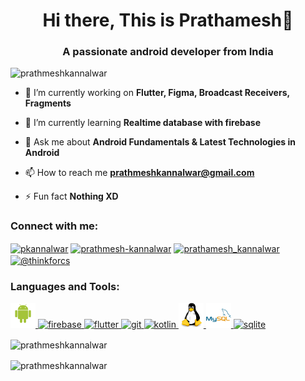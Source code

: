 <h1 align="center">Hi there, This is Prathamesh👋</h1>
<h3 align="center">A passionate android developer from India</h3>

<p align="left"> <img src="https://komarev.com/ghpvc/?username=prathmeshkannalwar&label=Profile%20views&color=0e75b6&style=flat" alt="prathmeshkannalwar" /> </p>

- 🔭 I’m currently working on **Flutter, Figma, Broadcast Receivers, Fragments**

- 🌱 I’m currently learning **Realtime database with firebase**

- 💬 Ask me about **Android Fundamentals & Latest Technologies in Android**

- 📫 How to reach me **prathmeshkannalwar@gmail.com**

- ⚡ Fun fact **Nothing XD**

<h3 align="left">Connect with me:</h3>
<p align="left">
<a href="https://twitter.com/pkannalwar" target="blank"><img align="center" src="https://raw.githubusercontent.com/rahuldkjain/github-profile-readme-generator/master/src/images/icons/Social/twitter.svg" alt="pkannalwar" height="30" width="40" /></a>
<a href="https://linkedin.com/in/prathmesh-kannalwar" target="blank"><img align="center" src="https://raw.githubusercontent.com/rahuldkjain/github-profile-readme-generator/master/src/images/icons/Social/linked-in-alt.svg" alt="prathmesh-kannalwar" height="30" width="40" /></a>
<a href="https://instagram.com/prathamesh_kannalwar" target="blank"><img align="center" src="https://raw.githubusercontent.com/rahuldkjain/github-profile-readme-generator/master/src/images/icons/Social/instagram.svg" alt="prathamesh_kannalwar" height="30" width="40" /></a>
<a href="https://www.youtube.com/c/thinkforcs" target="blank"><img align="center" src="https://raw.githubusercontent.com/rahuldkjain/github-profile-readme-generator/master/src/images/icons/Social/youtube.svg" alt="@thinkforcs" height="30" width="40" /></a>
</p>

<h3 align="left">Languages and Tools:</h3>
<p align="left"> <a href="https://developer.android.com" target="_blank" rel="noreferrer"> <img src="https://raw.githubusercontent.com/devicons/devicon/master/icons/android/android-original-wordmark.svg" alt="android" width="40" height="40"/> </a> <a href="https://firebase.google.com/" target="_blank" rel="noreferrer"> <img src="https://www.vectorlogo.zone/logos/firebase/firebase-icon.svg" alt="firebase" width="40" height="40"/> </a> <a href="https://flutter.dev" target="_blank" rel="noreferrer"> <img src="https://www.vectorlogo.zone/logos/flutterio/flutterio-icon.svg" alt="flutter" width="40" height="40"/> </a> <a href="https://git-scm.com/" target="_blank" rel="noreferrer"> <img src="https://www.vectorlogo.zone/logos/git-scm/git-scm-icon.svg" alt="git" width="40" height="40"/> </a> <a href="https://kotlinlang.org" target="_blank" rel="noreferrer"> <img src="https://www.vectorlogo.zone/logos/kotlinlang/kotlinlang-icon.svg" alt="kotlin" width="40" height="40"/> </a> <a href="https://www.linux.org/" target="_blank" rel="noreferrer"> <img src="https://raw.githubusercontent.com/devicons/devicon/master/icons/linux/linux-original.svg" alt="linux" width="40" height="40"/> </a> <a href="https://www.mysql.com/" target="_blank" rel="noreferrer"> <img src="https://raw.githubusercontent.com/devicons/devicon/master/icons/mysql/mysql-original-wordmark.svg" alt="mysql" width="40" height="40"/> </a> <a href="https://www.sqlite.org/" target="_blank" rel="noreferrer"> <img src="https://www.vectorlogo.zone/logos/sqlite/sqlite-icon.svg" alt="sqlite" width="40" height="40"/> </a> </p>

<p><img align="center" src="https://github-readme-stats.vercel.app/api/top-langs?username=prathmeshkannalwar&show_icons=true&locale=en&layout=compact" alt="prathmeshkannalwar" /></p>

<p><img align="center" src="https://github-readme-streak-stats.herokuapp.com/?user=prathmeshkannalwar&" alt="prathmeshkannalwar" /></p>
